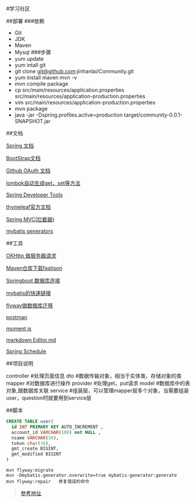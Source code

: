 #学习社区

##部署
###依赖
* Git
* JDK
* Maven
* Mysql
###步骤
* yum update
* yum intall git
* git clone git@github.com:jinhanlai/Community.git
* yum install maven    mvn -v
* mvn compile package
* cp src/main/resources/application.properties src/main/resources/application-production.properties 
* vim src/main/resources/application-production.properties 
* mvn package
* java -jar -Dspring.profiles.active=production target/community-0.0.1-SNAPSHOT.jar







##文档

[Spring 文档](https://spring.io/guides/gs/serving-web-content/)

[BootStrap文档](https://v3.bootcss.com/components/#navbar)

[Github OAuth 文档](https://developer.github.com/apps/building-oauth-apps/)

[lombok自动生成get，set等方法](https://projectlombok.org)

[Spring Developer Tools](https://docs.spring.io/spring-boot/docs/2.0.0.RC1/reference/htmlsingle/#using-boot-devtools)

[thymeleaf官方文档](https://www.thymeleaf.org/doc/tutorials/3.0/usingthymeleaf.html)

[Spring MVC(拦截器)](https://docs.spring.io/spring/docs/5.0.3.RELEASE/spring-framework-reference/web.html#mvc-handlermapping-interceptor)

[mybatis generators](http://mybatis.org/generator/)


##工具

[OKHttp 做服务器请求](https://square.github.io/okhttp/)

[Maven仓库下载fastjson](https://mvnrepository.com)

[Springboot 数据库连接](https://docs.spring.io/spring-boot/docs/2.2.0.RC1/reference/htmlsingle/)

[mybatis的快速链接](http://mybatis.org/spring-boot-starter/mybatis-spring-boot-autoconfigure/)

[flyway做数据库迁移](https://flywaydb.org/getstarted/firststeps/maven)

[postman](https://chrome.google.com/webstore/detail/coohjcphdfgbiolnekdpbcijmhambjff)

[moment.js](https://momentjs.com)

[markdown Editor.md](https://pandao.github.io/editor.md/)

[Spring Schedule](https://spring.io/guides/gs/scheduling-tasks/)

##项目说明

controller      #处理页面信息
dto             #数据传输对象，相当于实体类，存储对象的类
mapper          #对数据库进行操作
provider        #处理get，put请求
model           #数据库中的表对象,跟数据库关联
service         #组装层，可以管理mapper层多个对象，当需要组装user，question时就要用到service层

##脚本
```sql
CREATE TABLE user(
  id INT PRIMARY KEY AUTO_INCREMENT ,
  account_id VARCHAR(100) not NULL ,
  nsame VARCHAR(50),
  tokon char(36),
  gmt_create BIGINT,
  gmt_modified BIGINT
)
```
```
mvn flyway:migrate
mvn -Dmybatis.generator.overwrite=true mybatis-generator:generate
mvn flyway:repair   修复错误的命令
```

>[参考地址](https://github.com/codedrinker/community)